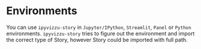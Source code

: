 # Environments

You can use `ipyvizzu-story` in `Jupyter/IPython`, `Streamlit`, `Panel` or `Python` environments. `ipyvizzu-story` tries to figure out the environment and import the correct type of Story, however Story could be imported with full path.
